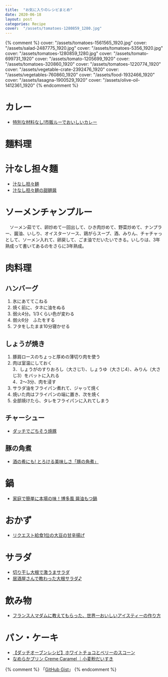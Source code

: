 ```yaml
---
title:  "お気に入りのレシピまとめ"
date: 2020-06-18
layout: post
categories: Recipe
cover:  "/assets/tomatoes-1280859_1280.jpg"
---
```

{% comment %}
cover:  "/assets/tomatoes-1561565_1920.jpg"
cover:  "/assets/salad-2487775_1920.jpg"
cover:  "/assets/tomatoes-5356_1920.jpg"
cover:  "/assets/tomatoes-1280859_1280.jpg"
cover:  "/assets/tomato-699731_1920"
cover:  "/assets/tomato-1205699_1920"
cover:  "/assets/tomatoes-320860_1920"
cover:  "/assets/tomatoes-1220774_1920"
cover:  "/assets/vegetable-crate-2392476_1920"
cover:  "/assets/vegetables-760860_1920"
cover:  "/assets/food-1932466_1920"
cover:  "/assets/lasagna-1900529_1920"
cover:  "/assets/olive-oil-1412361_1920"
{% endcomment %}

# カレー
* [特別な材料なし!市販ルーでおいしいカレー](https://cookpad.com/recipe/3931127)  

# 麺料理
# 汁なし担々麺
* [汁なし担々麺](https://park.ajinomoto.co.jp/recipe/card/705569/)  
* [汁なし担々麺の甜麺醤](https://tomatoman.jp/?p=8251)  

# ソーメンチャンプルー
　ソーメン茹でて、卵炒めて一回出して、ひき肉炒めて、野菜炒めて、ナンプラー、醤油、いしり、オイスターソース、鶏がらスープ、酒、みりん、チャチャっとして、ソーメン入れて、卵戻して、ごま油でだいたいできる。いしりは、3年熟成って書いてあるのをさらに3年熟成。

# 肉料理
## ハンバーグ
1. 氷にあててこねる  
2. 焼く前に、タネに油をぬる  
3. 弱火4分。1/3くらい色が変わる  
4. 弱火6分　ふたをする  
5. フタをしたまま10分寝かせる  

## しょうが焼き
1. 豚肩ロースのちょっと厚めの薄切り肉を使う  
2. 肉は室温にしておく  
3．しょうがのすりおろし（大さじ1）、しょうゆ（大さじ4）、みりん（大さじ3）をバットに入れる  
4．2～3分、肉を浸す  
5. サラダ油をフライパン煮れて、ジャって焼く  
6. 焼いた肉はフライパンの端に置き、次を焼く  
7. 全部焼けたら、タレをフライパンに入れてしまう  

## チャーシュー
* [ダッチでごちそう焼豚](https://tg-uchi.jp/topics/3560)  

## 豚の角煮
* [酒の肴にも! とろける美味しさ「豚の角煮」](https://tg-uchi.jp/topics/4007)  

# 鍋
* [家庭で簡単に本場の味！博多風 醤油もつ鍋](https://cookpad.com/recipe/2837502)  

# おかず
* [リクエスト給食1位の大豆の甘辛揚げ](https://cookpad.com/recipe/899663)  

# サラダ
* [切り干し大根で激うまサラダ](https://cookpad.com/recipe/604848)  
* [居酒屋さんで教わった大根サラダ♪](https://cookpad.com/recipe/84482)  

# 飲み物
* [フランス人マダムに教えてもらった、世界一おいしいアイスティーの作り方](https://dot.asahi.com/dot/photoarticle/2019080800076.html)  

# パン・ケーキ
* [【ダッチオーブンレシピ】ホワイトチョコとベリーのスコーン](https://tg-uchi.jp/topics/3537)  
* [なめらかプリン Creme Caramel ｜小麦粉だいすき](https://www.nicovideo.jp/watch/sm36503451)  

{% comment %}
「[GitHub Gist](https://gist.github.com/)」
{% endcomment %}
